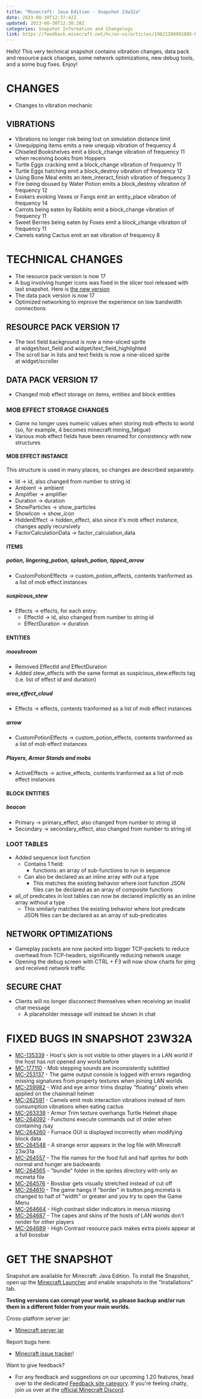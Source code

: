 ```yaml
---
title: "Minecraft: Java Edition - Snapshot 23w32a"
date: 2023-08-30T12:37:42Z
updated: 2023-08-30T12:38:28Z
categories: Snapshot Information and Changelogs
link: https://feedback.minecraft.net/hc/en-us/articles/19021208991885-Minecraft-Java-Edition-Snapshot-23w32a
---
```


Hello! This very technical snapshot contains vibration changes, data pack and resource pack changes, some network optimizations, new debug tools, and a some bug fixes. Enjoy!

# CHANGES

- Changes to vibration mechanic

## VIBRATIONS

- Vibrations no longer risk being lost on simulation distance limit
- Unequipping items emits a new unequip vibration of frequency 4
- Chiseled Bookshelves emit a block_change vibration of frequency 11 when receiving books from Hoppers
- Turtle Eggs cracking emit a block_change vibration of frequency 11
- Turtle Eggs hatching emit a block_destroy vibration of frequency 12
- Using Bone Meal emits an item_interact_finish vibration of frequency 3
- Fire being doused by Water Potion emits a block_destroy vibration of frequency 12
- Evokers evoking Vexes or Fangs emit an entity_place vibration of frequency 14
- Carrots being eaten by Rabbits emit a block_change vibration of frequency 11
- Sweet Berries being eaten by Foxes emit a block_change vibration of frequency 11
- Camels eating Cactus emit an eat vibration of frequency 8

# TECHNICAL CHANGES

- The resource pack version is now 17
- A bug involving hunger icons was fixed in the slicer tool released with last snapshot. Here is [the new version](https://github.com/Mojang/slicer/releases/tag/v1.1.1)
- The data pack version is now 17
- Optimized networking to improve the experience on low bandwidth connections

## RESOURCE PACK VERSION 17

- The text field background is now a nine-sliced sprite at widget/text_field and widget/text_field_highlighted
- The scroll bar in lists and text fields is now a nine-sliced sprite at widget/scroller

## DATA PACK VERSION 17

- Changed mob effect storage on items, entities and block entities

### MOB EFFECT STORAGE CHANGES

- Game no longer uses numeric values when storing mob effects to world (so, for example, 4 becomes minecraft:mining_fatigue)
- Various mob effect fields have been renamed for consistency with new structures

#### MOB EFFECT INSTANCE

This structure is used in many places, so changes are described separately.

- Id -\> id, also changed from number to string id
- Ambient -\> ambient
- Amplifier -\> amplifier
- Duration -\> duration
- ShowParticles -\> show_particles
- ShowIcon -\> show_icon
- HiddenEffect -\> hidden_effect, also since it's mob effect instance, changes apply recursively
- FactorCalculationData -\> factor_calculation_data

#### ITEMS

##### potion, lingering_potion, splash_potion, tipped_arrow

- CustomPotionEffects -\> custom_potion_effects, contents tranformed as a list of mob effect instances

##### suspicous_stew

- Effects -\> effects, for each entry:
  - EffectId -\> id, also changed from number to string id
  - EffectDuration -\> duration

#### ENTITIES

##### mooshroom

- Removed EffectId and EffectDuration
- Added stew_effects with the same format as suspicious_stew.effects tag (i.e. list of effect id and duration)

##### area_effect_cloud

- Effects -\> effects, contents tranformed as a list of mob effect instances

##### arrow

- CustomPotionEffects -\> custom_potion_effects, contents tranformed as a list of mob effect instances

##### Players, Armor Stands and mobs

- ActiveEffects -\> active_effects, contents tranformed as a list of mob effect instances

#### BLOCK ENTITIES

##### beacon

- Primary -\> primary_effect, also changed from number to string id
- Secondary -\> secondary_effect, also changed from number to string id

### LOOT TABLES

- Added sequence loot function
  - Contains 1 field:
    - functions: an array of sub-functions to run in sequence
  - Can also be declared as an inline array with out a type
    - This matches the existing behavior where loot function JSON files can be declared as an array of composite functions
- all_of predicates in loot tables can now be declared implicitly as an inline array without a type
  - This similarly matches the existing behavior where loot predicate JSON files can be declared as an array of sub-predicates

## NETWORK OPTIMIZATIONS

- Gameplay packets are now packed into bigger TCP-packets to reduce overhead from TCP-headers, significantly reducing network usage
- Opening the debug screen with CTRL + F3 will now show charts for ping and received network traffic

## SECURE CHAT

- Clients will no longer disconnect themselves when receiving an invalid chat message
  - A placeholder message will instead be shown in chat

# FIXED BUGS IN SNAPSHOT 23W32A

- [MC-135339](https://bugs.mojang.com/browse/MC-135339) - Host's skin is not visible to other players in a LAN world if the host has not opened any world before
- [MC-177110](https://bugs.mojang.com/browse/MC-177110) - Mob stepping sounds are inconsistently subtitled
- [MC-253137](https://bugs.mojang.com/browse/MC-253137) - The game output console is logged with errors regarding missing signatures from property textures when joining LAN worlds
- [MC-259982](https://bugs.mojang.com/browse/MC-259982) - Wild and eye armor trims display "floating" pixels when applied on the chainmail helmet
- [MC-262591](https://bugs.mojang.com/browse/MC-262591) - Camels emit mob interaction vibrations instead of item consumption vibrations when eating cactus
- [MC-263338](https://bugs.mojang.com/browse/MC-263338) - Armor Trim texture overhangs Turtle Helmet shape
- [MC-264092](https://bugs.mojang.com/browse/MC-264092) - Functions execute commands out of order when containing /say
- [MC-264260](https://bugs.mojang.com/browse/MC-264260) - Furnace GUI is displayed incorrectly when modifying block data
- [MC-264548](https://bugs.mojang.com/browse/MC-264548) - A strange error appears in the log file with Minecraft 23w31a
- [MC-264557](https://bugs.mojang.com/browse/MC-264557) - The file names for the food full and half sprites for both normal and hunger are backwards
- [MC-264565](https://bugs.mojang.com/browse/MC-264565) - "bundle" folder in the sprites directory with only an mcmeta file
- [MC-264576](https://bugs.mojang.com/browse/MC-264576) - Bossbar gets visually stretched instead of cut off
- [MC-264610](https://bugs.mojang.com/browse/MC-264610) - The game hangs if "border" in button.png.mcmeta is changed to half of "width" or greater and you try to open the Game Menu
- [MC-264664](https://bugs.mojang.com/browse/MC-264664) - High contrast slider indicators in menus missing
- [MC-264687](https://bugs.mojang.com/browse/MC-264687) - The capes and skins of the hosts of LAN worlds don't render for other players
- [MC-264689](https://bugs.mojang.com/browse/MC-264689) - High Contrast resource pack makes extra pixels appear at a full bossbar

# GET THE SNAPSHOT

Snapshot are available for Minecraft: Java Edition. To install the Snapshot, open up the [Minecraft Launcher](https://www.minecraft.net/download.html) and enable snapshots in the "Installations" tab.

**Testing versions can corrupt your world, so please backup and/or run them in a different folder from your main worlds.**

Cross-platform server jar:

- [Minecraft server jar](https://piston-data.mojang.com/v1/objects/bfe1a408d8d809b206369fceab0e8a883226d0a6/server.jar)

Report bugs here:

- [Minecraft issue tracker](https://bugs.mojang.com/projects/MC/summary)!

Want to give feedback?

- For any feedback and suggestions on our upcoming 1.20 features, head over to the dedicated [Feedback site category](https://aka.ms/MC120Feedback). If you're feeling chatty, join us over at the [official Minecraft Discord](https://discordapp.com/invite/minecraft).
